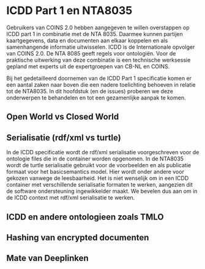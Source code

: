 # ICDD Part 1 en NTA8035

Gebruikers van COINS 2.0 hebben aangegeven te willen overstappen op ICDD part 1 in combinatie met de NTA 8035. Daarmee kunnen partijen kaartgegevens, data en documenten aan elkaar koppelen en als samenhangende informatie uitwisselen. ICDD is de Internationale opvolger van COINS 2.0. De NTA 8085 geeft regels voor ontologiën. Voor de praktische uitwerking van deze combinatie is een technische werksessie gepland met experts uit de expertgroepen van CB-NL en COINS.


Bij het gedetailleerd doornemen van de ICDD Part 1 specificatie komen er een aantal zaken naar boven die een nadere toelichting behoeven in relatie tot de NTA8035. In dit hoofdstuk (en de issues) proberen we deze onderwerpen te behandelen en tot een gezamenlijke aanpak te komen.

## Open World vs Closed World

## Serialisatie (rdf/xml vs turtle)

In de ICDD specificatie wordt de rdf/xml serialisatie voorgeschreven voor de ontologie files die in de container worden opgenomen.
In de NTA8035 wordt de turtle serialisatie gebruikt voor de voorbeelden en als publicatie formaat voor het basicsemantics model. Hier wordt onder andere voor gekozen vanwege de leesbaarheid. Het is niet wenselijk om in een ICDD container met verschillende serialisatie formaten te werken, aangezien dit de software ondersteuning ingewikkelder maakt. We bevelen dus aan om in de ICDD context met rdf/xml serialisatie te werken.

## ICDD en andere ontologieen zoals TMLO

## Hashing van encrypted documenten

## Mate van Deeplinken
